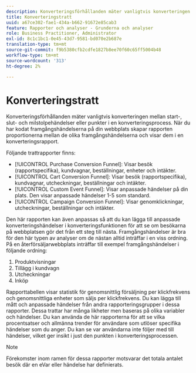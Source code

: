 ```yaml
---
description: Konverteringsförhållanden mäter vanligtvis konverteringen mellan start-, slut- och milstolpehändelser eller punkter i en konverteringsprocess. När du har kodat framgångshändelserna på din webbplats skapar rapporten proportionerna mellan de olika framgångshändelserna och visar dem i en konverteringsrapport.
title: Konverteringstratt
uuid: a67ce302-fae1-434a-b662-91672e85cab3
feature: Rapporter och analyser - Grunderna och analyser
role: Business Practitioner, Administrator
exl-id: 8c1c1bc1-0e45-43d7-9581-bd070e2b687e
translation-type: tm+mt
source-git-commit: f9b5380cfb2cdfe1827b8ee70f60c65ff5004b48
workflow-type: tm+mt
source-wordcount: '313'
ht-degree: 2%

---
```


# Konverteringstratt

Konverteringsförhållanden mäter vanligtvis konverteringen mellan start-, slut- och milstolpehändelser eller punkter i en konverteringsprocess. När du har kodat framgångshändelserna på din webbplats skapar rapporten proportionerna mellan de olika framgångshändelserna och visar dem i en konverteringsrapport.

Följande trattrapporter finns:

* [!UICONTROL Purchase Conversion Funnel]: Visar besök (rapportspecifika), kundvagnar, beställningar, enheter och intäkter.
* [!UICONTROL Cart Conversion Funnel]: Visar besök (rapportspecifika), kundvagnar, utcheckningar, beställningar och intäkter.
* [!UICONTROL Custom Event Funnel]: Visar anpassade händelser på din plats. Den visar anpassade händelser 1-5 som standard.
* [!UICONTROL Campaign Conversion Funnel]: Visar genomklickningar, utcheckningar, beställningar och intäkter.

Den här rapporten kan även anpassas så att du kan lägga till anpassade konverteringshändelser i konverteringsfunktionen för att se om besökarna på webbplatsen gör det från ett steg till nästa. Framgångshändelser är bra för den här typen av analyser om de nästan alltid inträffar i en viss ordning. På en återförsäljarwebbplats inträffar till exempel framgångshändelser i följande ordning:

1. Produktvisningar
2. Tillägg i kundvagn
3. Utcheckningar
4. Inköp

Rapporttabellen visar statistik för genomsnittlig försäljning per klickfrekvens och genomsnittliga enheter som säljs per klickfrekvens. Du kan lägga till mått och anpassade händelser från andra rapporteringsgrupper i dessa rapporter. Dessa trattar har många likheter men baseras på olika variabler och händelser. Du kan använda de här rapporterna för att se vilka procentsatser och allmänna trender för användare som utlöser specifika händelser som du anger. Du kan se var användarna inte följer med till händelser, vilket ger insikt i just den punkten i konverteringsprocessen.

>[!NOTE]
>
>Förekomster inom ramen för dessa rapporter motsvarar det totala antalet besök där en eVar eller händelse har definierats.
